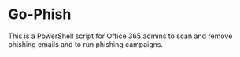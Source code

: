 # Go-Phish
This is a PowerShell script for Office 365 admins to scan and remove phishing emails and to run phishing campaigns.
